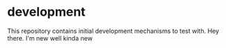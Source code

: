 # development
This repository contains initial development mechanisms to test with.
Hey there. I'm new well kinda new
